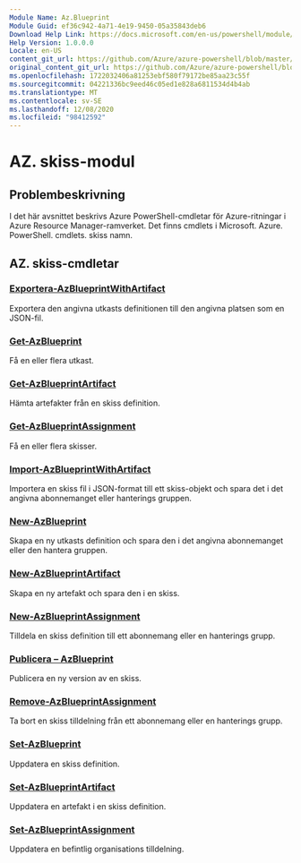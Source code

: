 ```yaml
---
Module Name: Az.Blueprint
Module Guid: ef36c942-4a71-4e19-9450-05a35843deb6
Download Help Link: https://docs.microsoft.com/en-us/powershell/module/az.blueprint
Help Version: 1.0.0.0
Locale: en-US
content_git_url: https://github.com/Azure/azure-powershell/blob/master/src/Blueprint/Blueprint/help/Az.Blueprint.md
original_content_git_url: https://github.com/Azure/azure-powershell/blob/master/src/Blueprint/Blueprint/help/Az.Blueprint.md
ms.openlocfilehash: 1722032406a81253ebf580f79172be85aa23c55f
ms.sourcegitcommit: 04221336bc9eed46c05ed1e828a6811534d4b4ab
ms.translationtype: MT
ms.contentlocale: sv-SE
ms.lasthandoff: 12/08/2020
ms.locfileid: "98412592"
---
```

# AZ. skiss-modul
## Problembeskrivning
I det här avsnittet beskrivs Azure PowerShell-cmdletar för Azure-ritningar i Azure Resource Manager-ramverket. Det finns cmdlets i Microsoft. Azure. PowerShell. cmdlets. skiss namn.

## AZ. skiss-cmdletar
### [Exportera-AzBlueprintWithArtifact](Export-AzBlueprintWithArtifact.md)
Exportera den angivna utkasts definitionen till den angivna platsen som en JSON-fil. 

### [Get-AzBlueprint](Get-AzBlueprint.md)
Få en eller flera utkast.

### [Get-AzBlueprintArtifact](Get-AzBlueprintArtifact.md)
Hämta artefakter från en skiss definition.

### [Get-AzBlueprintAssignment](Get-AzBlueprintAssignment.md)
Få en eller flera skisser.

### [Import-AzBlueprintWithArtifact](Import-AzBlueprintWithArtifact.md)
Importera en skiss fil i JSON-format till ett skiss-objekt och spara det i det angivna abonnemanget eller hanterings gruppen.

### [New-AzBlueprint](New-AzBlueprint.md)
Skapa en ny utkasts definition och spara den i det angivna abonnemanget eller den hantera gruppen.

### [New-AzBlueprintArtifact](New-AzBlueprintArtifact.md)
Skapa en ny artefakt och spara den i en skiss.

### [New-AzBlueprintAssignment](New-AzBlueprintAssignment.md)
Tilldela en skiss definition till ett abonnemang eller en hanterings grupp.

### [Publicera – AzBlueprint](Publish-AzBlueprint.md)
Publicera en ny version av en skiss.

### [Remove-AzBlueprintAssignment](Remove-AzBlueprintAssignment.md)
Ta bort en skiss tilldelning från ett abonnemang eller en hanterings grupp.

### [Set-AzBlueprint](Set-AzBlueprint.md)
Uppdatera en skiss definition.

### [Set-AzBlueprintArtifact](Set-AzBlueprintArtifact.md)
Uppdatera en artefakt i en skiss definition.

### [Set-AzBlueprintAssignment](Set-AzBlueprintAssignment.md)
Uppdatera en befintlig organisations tilldelning.

